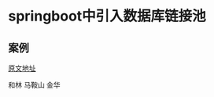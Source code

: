 # springboot中引入数据库链接池

## 案例

[原文地址](https://blog.csdn.net/fenfenguai/article/details/80110818)

和林
马鞍山
金华